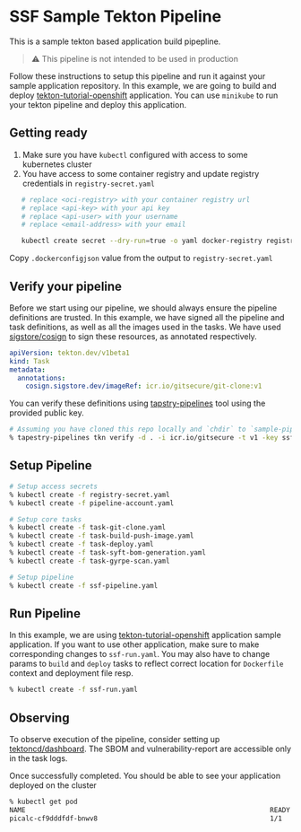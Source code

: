 # SSF Sample Tekton Pipeline

This is a sample tekton based application build pipepline. 

> :warning: This pipeline is not intended to be used in production

Follow these instructions to setup this pipeline and run it against your sample application repository.
In this example, we are going to build and deploy [tekton-tutorial-openshift](https://github.com/IBM/tekton-tutorial-openshift) application.
You can use `minikube` to run your tekton pipeline and deploy this application.

## Getting ready

1. Make sure you have `kubectl` configured with access to some kubernetes cluster
2. You have access to some container registry and update registry credentials in `registry-secret.yaml`

```bash
   # replace <oci-registry> with your container registry url
   # replace <api-key> with your api key
   # replace <api-user> with your username
   # replace <email-address> with your email

   kubectl create secret --dry-run=true -o yaml docker-registry registry-key --docker-server=<oci-registry> --docker-password=<api-key> --docker-username=<api-user> --docker-email=<email-address>
```

Copy `.dockerconfigjson` value from the output to `registry-secret.yaml` 

## Verify your pipeline

Before we start using our pipeline, we should always ensure the pipeline definitions are trusted. In this example, we have signed all the pipeline and task definitions, as well as all the images used in the tasks. We have used [sigstore/cosign](https://github.com/sigstore/cosign) to sign these resources, as annotated respectively.

```yaml
apiVersion: tekton.dev/v1beta1
kind: Task
metadata:
  annotations:
    cosign.sigstore.dev/imageRef: icr.io/gitsecure/git-clone:v1
```

You can verify these definitions using [tapstry-pipelines](https://github.com/tap8stry/tapestry-pipelines) tool using the provided public key.

```bash
# Assuming you have cloned this repo locally and `chdir` to `sample-pipeline` directory
% tapestry-pipelines tkn verify -d . -i icr.io/gitsecure -t v1 -key ssf-verify.pub
```

## Setup Pipeline

```bash
# Setup access secrets
% kubectl create -f registry-secret.yaml
% kubectl create -f pipeline-account.yaml

# Setup core tasks
% kubectl create -f task-git-clone.yaml
% kubectl create -f task-build-push-image.yaml
% kubectl create -f task-deploy.yaml
% kubectl create -f task-syft-bom-generation.yaml
% kubectl create -f task-gyrpe-scan.yaml

# Setup pipeline
% kubectl create -f ssf-pipeline.yaml
```

## Run Pipeline

In this example, we are using [tekton-tutorial-openshift](https://github.com/IBM/tekton-tutorial-openshift) application sample application. If you want to use other application, make sure to make corresponding changes to `ssf-run.yaml`. You may also have to change params to `build` and `deploy` tasks to reflect correct location for `Dockerfile` context and deployment file resp.

```bash
% kubectl create -f ssf-run.yaml
```

## Observing

To observe execution of the pipeline, consider setting up [tektoncd/dashboard](https://github.com/tektoncd/dashboard). 
The SBOM and vulnerability-report are accessible only in the task logs. 

Once successfully completed. You should be able to see your application deployed on the cluster

```bash
% kubectl get pod
NAME                                                             READY   STATUS      RESTARTS   AGE
picalc-cf9dddfdf-bnwv8                                           1/1     Running     0          59m
```